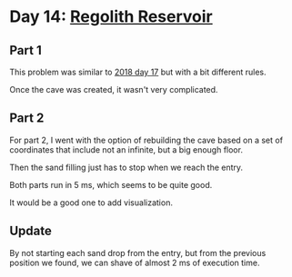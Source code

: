 # Day 14: [Regolith Reservoir](https://adventofcode.com/2022/day/14)

## Part 1

This problem was similar to [2018 day 17](../../2018/day17/README.md) but with a bit different rules.

Once the cave was created, it wasn't very complicated.

## Part 2

For part 2, I went with the option of rebuilding the cave based on a set of coordinates that include not an infinite, but a big enough floor.

Then the sand filling just has to stop when we reach the entry.

Both parts run in 5 ms, which seems to be quite good.

It would be a good one to add visualization.

## Update

By not starting each sand drop from the entry, but from the previous position we found, we can shave of almost 2 ms of execution time.
